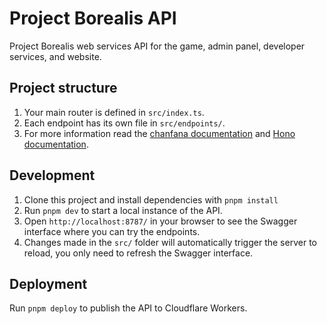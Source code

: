 # Project Borealis API

Project Borealis web services API for the game, admin panel, developer services, and website.

## Project structure

1. Your main router is defined in `src/index.ts`.
2. Each endpoint has its own file in `src/endpoints/`.
3. For more information read the [chanfana documentation](https://chanfana.pages.dev/) and [Hono documentation](https://hono.dev/docs).

## Development

1. Clone this project and install dependencies with `pnpm install`
2. Run `pnpm dev` to start a local instance of the API.
3. Open `http://localhost:8787/` in your browser to see the Swagger interface where you can try the endpoints.
4. Changes made in the `src/` folder will automatically trigger the server to reload, you only need to refresh the Swagger interface.

## Deployment

Run `pnpm deploy` to publish the API to Cloudflare Workers.
